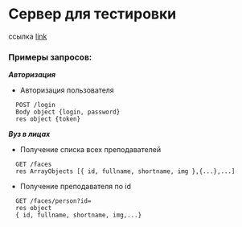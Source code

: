 # Сервер для тестировки
 ссылка [link](empty)
### Примеры запросов:

***Авторизация***

* Авторизация пользователя
```
  POST /login
  Body object {login, password}
  res object {token}
  ```

***Вуз в лицах***

* Получение списка всех преподавателей
```
  GET /faces
  res ArrayObjects [{ id, fullname, shortname, img },{...},...]
```

* Получение преподавателя по id
```
  GET /faces/person?id=
  res object
  { id, fullname, shortname, img,...}
```